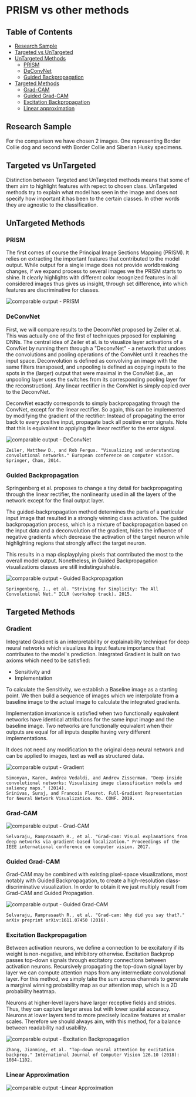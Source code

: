# PRISM vs other methods

## Table of Contents
* [Research Sample](#Research_Sample)
* [Targeted vs UnTargeted](#Targeted_vs_UnTargeted)
* [UnTargeted Methods](#UnTargeted_Methods)
  * [PRISM](#PRISM)
  * [DeConvNet](#DeConvNet)
  * [Guided Backpropagation](#Guided_Backpropagation)
* [Targeted Methods](#Targeted_Methods)
  * [Grad-CAM](#Grad-CAM)
  * [Guided Grad-CAM](#Guided_Grad-CAM)
  * [Excitation Backpropagation](#Excitation_Backpropagation)
  * [Linear approximation](#Linear_approximation)

## Research Sample
For the comparison we have chosen 2 images. One representing Border Collie dog and second with Border Collie and Siberian Husky specimens.

## Targeted vs UnTargeted
Distinction between Targeted and UnTargeted methods means that some of them aim to highlight features with repect to chosen class. UnTargeted methods try to explain what model has seen in the image and does not specify how important it has been to the certain classes. In other words they are agnostic to the classification.

## UnTargeted Methods

### PRISM

The first comes of course the Principal Image Sections Mapping (PRISM). It relies on extracting the important features that contributed to the model output. While output for a single image does not provide worldbreaking changes, if we expand process to several images we the PRISM starts to shine. It clearly highlights with different color recognized features in all considered images thus gives us insight, through set difference, into which features are discriminative for classes.

![comparable output - PRISM](./output_PRISM.jpg)

### DeConvNet

First, we will compare results to the DeconvNet proposed by Zeiler et al. This was actually one of the first of techniques prposed for explaining DNNs. The central idea of Zeiler et al. is to visualize layer activations of a ConvNet by running them through a "DeconvNet" - a network that undoes the convolutions and pooling operations of the ConvNet until it reaches the input space. Deconvolution is defined as convolving an image with the same filters transposed, and unpooling is defined as copying inputs to the spots in the (larger) output that were maximal in the ConvNet (i.e., an unpooling layer uses the switches from its corresponding pooling layer for the reconstruction). Any linear rectifier in the ConvNet is simply copied over to the DeconvNet.

DeconvNet exactly corresponds to simply backpropagating through the ConvNet, except for the linear rectifier. So again, this can be implemented by modifying the gradient of the rectifier: Instead of propagating the error back to every positive input, propagate back all positive error signals. Note that this is equivalent to applying the linear rectifier to the error signal.

![comparable output - DeConvNet](./output_deconvnet.jpg)

```raw
Zeiler, Matthew D., and Rob Fergus. "Visualizing and understanding convolutional networks." European conference on computer vision. Springer, Cham, 2014.
```

### Guided Backpropagation

Springenberg et al. proposes to change a tiny detail for backpropagating through the linear rectifier, the nonlinearity used in all the layers of the network except for the final output layer.

The guided-backpropagation method determines the parts of a particular input image that resulted in a strongly winning class activation. The guided backpropagation process, which is a mixture of backpropagation based on the input data and a deconvolution of the gradient, hides the influence of negative gradients which decrease the activation of the target neuron while highlighting regions that strongly affect the target neuron.

This results in a map displayplying pixels that contributed the most to the overall model output. Nonetheless, in Guided Backpropagation visualizations classes are still indistinguishable.

![comparable output - Guided Backpropagation](./output_guidedBP.jpg)

```raw
Springenberg, J., et al. "Striving for Simplicity: The All Convolutional Net." ICLR (workshop track). 2015.
```

## Targeted Methods

### Gradient

Integrated Gradient is an interpretability or explainability technique for deep neural networks which visualizes its input feature importance that contributes to the model's prediction.
Integrated Gradient is built on two axioms which need to be satisfied:
* Sensitivity and
* Implementation

To calculate the Sensitivity, we establish a Baseline image as a starting point. We then build a sequence of images which we interpolate from a baseline image to the actual image to calculate the integrated gradients.

Implementation invariance is satisfied when two functionally equivalent networks have identical attributions for the same input image and the baseline image.
Two networks are functionally equivalent when their outputs are equal for all inputs despite having very different implementations.

It does not need any modification to the original deep neural network and can be applied to images, text as well as structured data.

![comparable output - Gradient](./output_gradient.jpg)

```raw
Simonyan, Karen, Andrea Vedaldi, and Andrew Zisserman. "Deep inside convolutional networks: Visualising image classification models and saliency maps." (2014).
Srinivas, Suraj, and Francois Fleuret. Full-Gradient Representation for Neural Network Visualization. No. CONF. 2019.
```

### Grad-CAM

![comparable output - Grad-CAM](./output_grad-cam.jpg)

```
Selvaraju, Ramprasaath R., et al. "Grad-cam: Visual explanations from deep networks via gradient-based localization." Proceedings of the IEEE international conference on computer vision. 2017.
```

### Guided Grad-CAM

Grad-CAM may be combined with existing pixel-space visualizations, most notably with Guided Backpropagation, to create a high-resolution class-discriminative visualization. In order to obtain it we just multiply result from Grad-CAM and Guided Propagation.

![comparable output - Guided Grad-CAM](./output_guided-grad-cam.jpg)

```raw
Selvaraju, Ramprasaath R., et al. "Grad-cam: Why did you say that?." arXiv preprint arXiv:1611.07450 (2016).
```
### Excitation Backpropagation

Between activation neurons, we define a connection to be excitatory if its weight is non-negative, and inhibitory otherwise. Excitation Backprop passes top-down signals through excitatory connections between activation neurons.
Recursively propagating the top-down signal layer by layer we can compute attention maps from any intermediate convolutional layer. For this method, we simply take the sum across channels to generate a marginal winning probability map as our attention map, which is a 2D probability heatmap.

Neurons at higher-level layers have larger receptive fields and strides. Thus, they can capture larger areas but with lower spatial accuracy. Neurons at lower layers tend to more precisely localize features at smaller scales. Therefore we should always aim, with this method, for a balance between readability nad usability.

![comparable output - Excitation Backpropagation](./output_excitationBP.jpg)

```raw
Zhang, Jianming, et al. "Top-down neural attention by excitation backprop." International Journal of Computer Vision 126.10 (2018): 1084-1102.
```

### Linear Approximation

![comparable output -Linear Approximation](./output_linear-approx.jpg)
